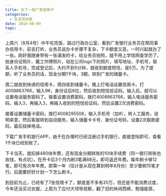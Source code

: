 ```yaml
---
title: 办了一张广发信用卡
categories:
  - 生活流水账
date: 2018-08-09
tags:
---
```

上周六（8月4号）中午吃完饭，路过行政办公室，看到广发银行业务员在帮同事办信用卡，前去打听，业务员说办卡步骤不复杂，下卡额度又高，一时兴起就办了一张。刚好我随身带有一张浦发的卡，给业务员拍照，就不用上学信网查学历了。拍身份证照片、戴工作牌照片，站在公司logo下的照片，填写地址、手机号，联系人手机号，完成登记后，大约不到5分钟，就收到额度短信，是5万。为了提额，听了业务员的话，现金分期1千块，3期，转到广发的储蓄卡。
<!-- more -->
周二就收到快递的信用卡，周四收到储蓄卡。晚上打电话设置信用卡。打4008863766，输入9#，身份证后6位，然后收到短信验证码，输入后，就可以设置电话服务密码了。接着设置消费密码，拨打4008863766，输入电话服务密码，输入3，再输入3，再输入收到的短信验证码，然后设置2次消费密码。

接着设置储蓄卡密码，拨打4008295508，输入手机号（加#），转人工服务，说明来意，然后客服转到自动服务，输入储蓄卡卡号、身份证号码，设置2次取款密码，最后挂掉电话。

下载广发手机银行APP，由于在办理时已经注册过手机银行，直接登陆即可，查看1千块已经到账了。

下卡当天，就扣掉480块年费，还有现金分期转账的10块手续费（同一银行转账也收钱，有点坑）。在开卡后3个月内刷3笔满88元，即可返还年费。每年刷卡够12笔，即可免次年年费。即第一年（估计是从现在算到明年8月份）至少要刷15笔才行。后面要好好计划一下怎么刷卡。

到目前为止，已经有了7张信用卡了，额度差不多有20万，但还是不能消费过度，今年还没买过衣服，上周为了应付大领导视察，翻了旧的休闲西裤，勉强能穿。

